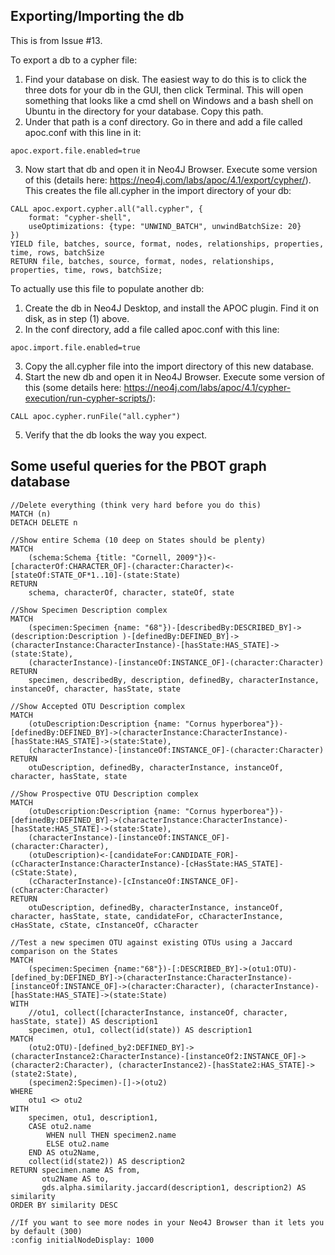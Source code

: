 ## Exporting/Importing the db
This is from Issue #13.

To export a db to a cypher file:
1) Find your database on disk. The easiest way to do this is to click the three dots for your db in the GUI, then click Terminal. This will open something that looks like a cmd shell on Windows and a bash shell on Ubuntu in the directory for your database. Copy this path.
2) Under that path is a conf directory. Go in there and add a file called apoc.conf with this line in it: 
```
apoc.export.file.enabled=true
```
3) Now start that db and open it in Neo4J Browser. Execute some version of this (details here: https://neo4j.com/labs/apoc/4.1/export/cypher/). This creates the file all.cypher in the import directory of your db:
```
CALL apoc.export.cypher.all("all.cypher", {
	format: "cypher-shell",
	useOptimizations: {type: "UNWIND_BATCH", unwindBatchSize: 20}
})
YIELD file, batches, source, format, nodes, relationships, properties, time, rows, batchSize
RETURN file, batches, source, format, nodes, relationships, properties, time, rows, batchSize;
```

To actually use this file to populate another db:
1) Create the db in Neo4J Desktop, and install the APOC plugin. Find it on disk, as in step (1) above.
2) In the conf directory, add a file called apoc.conf with this line:
```
apoc.import.file.enabled=true
```
3) Copy the all.cypher file into the import directory of this new database.
4) Start the new db and open it in Neo4J Browser. Execute some version of this (some details here: https://neo4j.com/labs/apoc/4.1/cypher-execution/run-cypher-scripts/):
```
CALL apoc.cypher.runFile("all.cypher")
```
5) Verify that the db looks the way you expect.

## Some useful queries for the PBOT graph database

```
//Delete everything (think very hard before you do this)
MATCH (n)
DETACH DELETE n
```

```
//Show entire Schema (10 deep on States should be plenty)
MATCH
	(schema:Schema {title: "Cornell, 2009"})<-[characterOf:CHARACTER_OF]-(character:Character)<-[stateOf:STATE_OF*1..10]-(state:State)
RETURN
    schema, characterOf, character, stateOf, state
```

```
//Show Specimen Description complex
MATCH
    (specimen:Specimen {name: "68"})-[describedBy:DESCRIBED_BY]->(description:Description )-[definedBy:DEFINED_BY]->(characterInstance:CharacterInstance)-[hasState:HAS_STATE]->(state:State),
    (characterInstance)-[instanceOf:INSTANCE_OF]-(character:Character)
RETURN
    specimen, describedBy, description, definedBy, characterInstance, instanceOf, character, hasState, state
```

```
//Show Accepted OTU Description complex
MATCH
    (otuDescription:Description {name: "Cornus hyperborea"})-[definedBy:DEFINED_BY]->(characterInstance:CharacterInstance)-[hasState:HAS_STATE]->(state:State),
    (characterInstance)-[instanceOf:INSTANCE_OF]-(character:Character)
RETURN
    otuDescription, definedBy, characterInstance, instanceOf, character, hasState, state
```

```
//Show Prospective OTU Description complex
MATCH
    (otuDescription:Description {name: "Cornus hyperborea"})-[definedBy:DEFINED_BY]->(characterInstance:CharacterInstance)-[hasState:HAS_STATE]->(state:State),
    (characterInstance)-[instanceOf:INSTANCE_OF]-(character:Character),
    (otuDescription)<-[candidateFor:CANDIDATE_FOR]-(cCharacterInstance:CharacterInstance)-[cHasState:HAS_STATE]-(cState:State),
    (cCharacterInstance)-[cInstanceOf:INSTANCE_OF]-(cCharacter:Character)
RETURN
    otuDescription, definedBy, characterInstance, instanceOf, character, hasState, state, candidateFor, cCharacterInstance, cHasState, cState, cInstanceOf, cCharacter
```

```
//Test a new specimen OTU against existing OTUs using a Jaccard comparison on the States
MATCH
	(specimen:Specimen {name:"68"})-[:DESCRIBED_BY]->(otu1:OTU)-[defined_by:DEFINED_BY]->(characterInstance:CharacterInstance)-[instanceOf:INSTANCE_OF]->(character:Character), (characterInstance)-[hasState:HAS_STATE]->(state:State)
WITH
	//otu1, collect([characterInstance, instanceOf, character, hasState, state]) AS description1
	specimen, otu1, collect(id(state)) AS description1
MATCH
    (otu2:OTU)-[defined_by2:DEFINED_BY]->(characterInstance2:CharacterInstance)-[instanceOf2:INSTANCE_OF]->(character2:Character), (characterInstance2)-[hasState2:HAS_STATE]->(state2:State),
	(specimen2:Specimen)-[]->(otu2)
WHERE
    otu1 <> otu2
WITH
    specimen, otu1, description1,
	CASE otu2.name
		WHEN null THEN specimen2.name
		ELSE otu2.name
	END AS otu2Name,
	collect(id(state2)) AS description2
RETURN specimen.name AS from,
       otu2Name AS to,
       gds.alpha.similarity.jaccard(description1, description2) AS similarity
ORDER BY similarity DESC
```

```
//If you want to see more nodes in your Neo4J Browser than it lets you by default (300)
:config initialNodeDisplay: 1000
```
